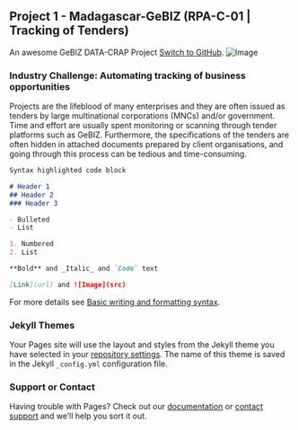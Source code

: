 ## Project 1 - Madagascar-GeBIZ (RPA-C-01 | Tracking of Tenders)
An awesome GeBIZ DATA-CRAP Project [Switch to GitHub](https://github.com/alfredpyk/Project-GeBIZ).
![Image]([src](https://github.com/alfredpyk/Project-GeBIZ/images/Madagascar50.jpg))
<img align="right" src="">

### Industry Challenge: Automating tracking of business opportunities

Projects are the lifeblood of many enterprises and they are often issued as tenders by large multinational corporations (MNCs) and/or government. Time and effort are usually spent monitoring or scanning through tender platforms such as GeBIZ. Furthermore, the specifications of the tenders are often hidden in attached documents prepared by client organisations, and going through this process can be tedious and time-consuming.

```markdown
Syntax highlighted code block

# Header 1
## Header 2
### Header 3

- Bulleted
- List

1. Numbered
2. List

**Bold** and _Italic_ and `Code` text

[Link](url) and ![Image](src)
```

For more details see [Basic writing and formatting syntax](https://docs.github.com/en/github/writing-on-github/getting-started-with-writing-and-formatting-on-github/basic-writing-and-formatting-syntax).

### Jekyll Themes

Your Pages site will use the layout and styles from the Jekyll theme you have selected in your [repository settings](https://github.com/alfredpyk/Project-GeBIZ/settings/pages). The name of this theme is saved in the Jekyll `_config.yml` configuration file.

### Support or Contact

Having trouble with Pages? Check out our [documentation](https://docs.github.com/categories/github-pages-basics/) or [contact support](https://support.github.com/contact) and we’ll help you sort it out.
